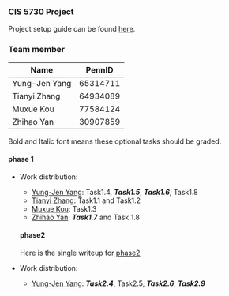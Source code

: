 ### CIS 5730 Project

Project setup guide can be found [here](https://docs.google.com/document/d/1qzdakHW9SA4m4gXnPNzm7QVoYa_4smfSQ2XxxwJhQFA/edit).

### Team member
|Name | PennID |
|---|---|
|Yung-Jen Yang| 65314711|
| Tianyi Zhang  | 64934089 |
| Muxue Kou  |  77584124 |
| Zhihao Yan | 30907859  |

Bold and Italic font means these optional tasks should be graded.

#### phase 1
* Work distribution:
  * [Yung-Jen Yang](./contributor/README.md): Task1.4, ***Task1.5***, ***Task1.6***, Task1.8
  * [Tianyi Zhang](./org/README.md): Task1.1 and Task1.2
  * [Muxue Kou](./org/README.md): Task1.3
  * [Zhihao Yan](./org/README.md): ***Task1.7*** and Task 1.8

  #### phase2
  Here is the single writeup for [phase2](./writeup-phase2.md)
* Work distribution:
  * [Yung-Jen Yang](./contributor/README.md): ***Task2.4***, Task2.5, ***Task2.6***, ***Task2.9***

